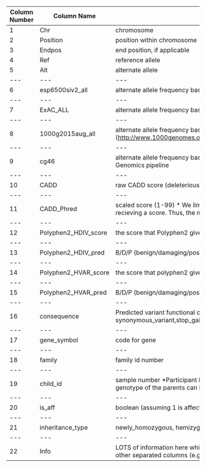 | Column Number| Column Name| Column Description|
| --- | --- | --- | 
|1| Chr | chromosome|
|2| Position | position within chromosome|
|3| Endpos | end position, if applicable|
|4| Ref | reference allele|
|5| Alt | alternate allele|
| --- | --- | --- | 
|6| esp6500siv2_all | alternate allele frequency based on all ethnicities provided in the NHLBI Exome Sequencing Project|
| --- | --- | --- | 
|7| ExAC_ALL | alternate allele frequency based on all ethnicities provided in ExAC?|
| --- | --- | --- | 
|8| 1000g2015aug_all | alternate allele frequency based on all ethnicities provided in 1000G, Aug 2015 (http://www.1000genomes.org/)|
| --- | --- | --- | 
|9| cg46 | alternate allele frequency based on 46 unrelated samples sequenced and processed with the Complete Genomics pipeline|
| --- | --- | --- | 
|10| CADD | raw CADD score (deleterious-ness of the SNP/inDEL)|
| --- | --- | --- | 
|11| CADD_Phred | scaled score (1-99) * We limited this (due to data size and interest) to the top 10% of deleterious variants recieving a score. Thus, the max score listed will be 10. |
| --- | --- | --- | 
|12| Polyphen2_HDIV_score | the score that Polyphen2 gives the snp based on the HumDiv database.  usually NA in this file|
| --- | --- | --- | 
|13| Polyphen2_HDIV_pred | B/D/P (benign/damaging/possibly damaging)|
| --- | --- | --- | 
|14| Polyphen2_HVAR_score | the score that polyphen2 gives the snp based on the HumVar database.  usually NA in this file|
| --- | --- | --- | 
|15| Polyphen2_HVAR_pred | B/D/P (benign/damaging/possibly damaging)|
| --- | --- | --- | 
|16| consequence | Predicted variant functional consequence as determined by Variant Effect Predictor (VEP) (i.e. synonymous_variant,stop_gained,stop_lost,frameshift_variant,splice_acceptor_variant,splice_donor_variant)|
| --- | --- | --- | 
|17| gene_symbol | code for gene|
| --- | --- | --- | 
|18| family | family id number|
| --- | --- | --- | 
|19| child_id | sample number *Participant ID (from AGRE cohort) only chidren are listed in the flat files since the genotype of the parents can be inferred (and was previously determined) by the inheritance pattern).|
| --- | --- | --- | 
|20| is_aff | boolean (assuming 1 is affected and 0 is not?)|
| --- | --- | --- | 
|21| inheritance_type | newly_homozygous, hemizygous (filtered for these two types only)|
| --- | --- | --- | 
|22| Info | LOTS of information here which we chose to annotate. It provides the source information for many of the other separated columns (e.g., consequence, Polyphen, 1000g).|
